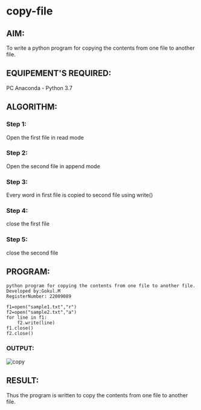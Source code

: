 # copy-file
## AIM:
To write a python program for copying the contents from one file to another file.
## EQUIPEMENT'S REQUIRED: 
PC
Anaconda - Python 3.7
## ALGORITHM: 
### Step 1:
Open the first file in read mode
### Step 2: 
 Open the second file in append mode
### Step 3: 
Every word in first file is copied to second file using write()
### Step 4:  
close the first file
### Step 5: 
close the second file


## PROGRAM:
```
python program for copying the contents from one file to another file.
Developed by:Gokul.M
RegisterNumber: 22009089

f1=open("sample1.txt","r")
f2=open("sample2.txt","a")
for line in f1:
    f2.write(line)
f1.close()
f2.close()
```
### OUTPUT:
![copy](https://user-images.githubusercontent.com/119560349/215338261-81a3a129-4247-4d65-8549-37b65bd9145e.png)



## RESULT:
Thus the program is written to copy the contents from one file to another file.
